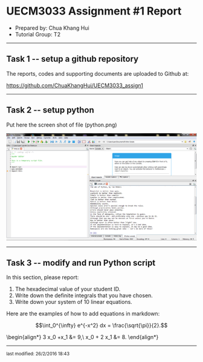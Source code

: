 UECM3033 Assignment #1 Report
========================================================

- Prepared by: Chua Khang Hui
- Tutorial Group: T2

--------------------------------------------------------

## Task 1 -- setup a github repository

The reports, codes and supporting documents are uploaded to Github at: 

https://github.com/ChuaKhangHui/UECM3033_assign1


---------------------------------------------------------

## Task 2 -- setup python

Put here the screen shot of file (python.png)

![python.png](python.png)


------------------------------------------------------------

## Task 3 -- modify and run Python script

In this section, please report:

1. The hexadecimal value of your student ID.
2. Write down the definite integrals that you have chosen.
3. Write down your system of 10 linear equations.

Here are the examples of how to add equations in markdown:

$$\int_0^{\infty} e^{-x^2} dx = \frac{\sqrt{\pi}}{2}.$$

\begin{align*}
3 x_0 +x_1 &= 9,\\
x_0 + 2 x_1 &= 8.
\end{align*}

-----------------------------------

<sup>last modified: 26/2/2016 18:43</sup>
